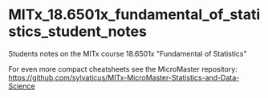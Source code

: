 # MITx_18.6501x_fundamental_of_statistics_student_notes
Students notes on the MITx course 18.6501x "Fundamental of Statistics"


For even more compact cheatsheets see the MicroMaster repository: https://github.com/sylvaticus/MITx-MicroMaster-Statistics-and-Data-Science
